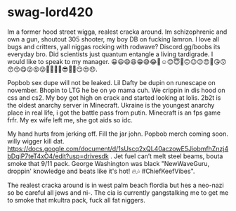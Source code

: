 # swag-lord420
Im a former hood street wigga, realest cracka around. Im schizophrenic and own a gun, shoutout 305 shooter, my boy DB on fucking lamron. I love all bugs and critters, yall niggas rocking with rodwave? Discord.gg/boobs its everyday bro. Did scientists just quantum entangle a living tardigrade. I would like to speak to my manager. 😀😃😄😆😁😅😂🤣☺️😊😇🙂🙃😉😌😍🥰😘😗😙😚😋😛😝😜🤪🤨🧐🤓😎🤩🥳😏😒😞. 

Popbob sex dupe will not be leaked. Lil Dafty be dupin on runescape on november. Bhopin to LTG he be on yo mama cuh. We crippin in dis hood on css and cs2. My boy got high on crack and started looking at lolis. 2b2t is the oldest anarchy server in Minecraft. Ukraine is the youngest anarchy place in real life, i got the battle pass from putin. Minecraft is an fps game frfr. My ex wife left me, she got aids so idc.

My hand hurts from jerking off. Fill the jar john. Popbob merch coming soon. willy wigger kill dat. https://docs.google.com/document/d/1sUscq2xQL40aczowE5JiobmfhZnzj4bDqiP7teT4xO4/edit?usp=drivesdk . Jet fuel can’t melt steel beams, bouta smoke that 9/11 pack. George Washington was black "NewWaveGuru, droppin' knowledge and beats like it's hot! 🔥🎶 #ChiefKeefVibes".

The realest cracka around is in west palm beach flordia but hes a neo-nazi so be careful all jews and ni-. The cia is currently gangstalking me to get me to smoke that mkultra pack, fuck all fat niggers.
